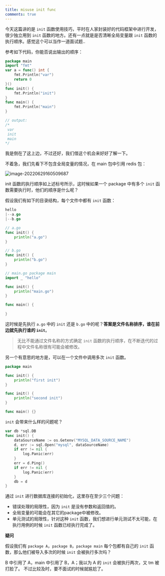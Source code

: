 ```yaml
---
title: misuse init func
comments: true
---
```


今天这篇讲的是 `init` 函数使用技巧，平时在人家封装好的代码框架中进行开发，很少独立用到 `init` 函数的地方。还有一点就是是否清晰全局变量跟 `init` 函数的执行顺序。感觉这个可以当作一道面试题..

<!--more-->

参考如下代码，你能否说出输出的顺序：

```go
package main
import "fmt"
var a = func() int {
    fmt.Println("var")
    return 0
}()
func init() {
    fmt.Println("init")
}
func main() {
    fmt.Println("main")
}
```



```go
// output:
/* 
 var
 init
 main
*/
```



我是倒在了这上边，不过还好，我们借这个机会来好好了解一下。

不着急，我们先看下不包含全局变量的情况，在 main 包中引用 redis 包：

![image-20220629160509687](C:\Users\ybq28\AppData\Roaming\Typora\typora-user-images\image-20220629160509687.png)

init 函数的执行顺序如上述标号所示，这时候如果一个 package 中有多个 `init` 函数需要执行时，他们的顺序是什么呢？

假设我们有如下的目录结构，每个文件中都有 `init` 函数：

```go
hello
|--a.go
|--b.go
```

```go
// a.go
func init() {
    println("a.go")
}

// b.go
func init() {
    println("b.go")
}

// main.go package main
import _ "hello"

func init() {
    println("main.go")
}

func main() {
    
}
```



这时候是先执行 `a.go` 中的 `init` 还是 `b.go` 中的呢？**答案是文件名称排序，谁在前边就先执行谁的 `init`**。

> 无比不能通过文件名称的方式确定 `init` 函数的执行顺序，在不断迭代的过程中文件名称很有可能会被修改。



另一个有意思的地方是，可以在一个文件中调用多次 `init` 函数。

```go
package main

func init() {
    println("first init")
}

func init() {
    println("second init")
}

func main() {}
```



 `init` 会带来什么样的问题呢？

```go
var db *sql.DB
func init() {
    dataSourceName := os.Getenv("MYSQL_DATA_SOURCE_NAME")
    d, err := sql.Open("mysql", dataSourceName)
    if err != nil {
        log.Panic(err)
    }
    err = d.Ping()
    if err != nil {
        log.Panic(err)
    }
    db = d
}
```

通过 `init` 进行数据库连接的初始化，这里存在至少三个问题：

- 错误处理的局限性，因为 `init` 是没有参数和返回值的。
- 全局变量的可能会在其它的package中被修改。
- 单元测试的局限性，针对这种 `init` 函数，我们想进行单元测试不太可能，在执行用例的时候 `init` 函数已经执行完成了。

**疑问**

假设我们有 `package A`，`package B`，`package main` 每个包都有自己的  `init` 函数，那么他们被导入多次的时候  `init` 会被执行多次吗？

B 中引用了 A，main 中引用了 B，A；我以为 A 的 `init` 会被执行两次，又 tm 被打脸了。 不过比较及时，要不面试的时候就尴尬了。